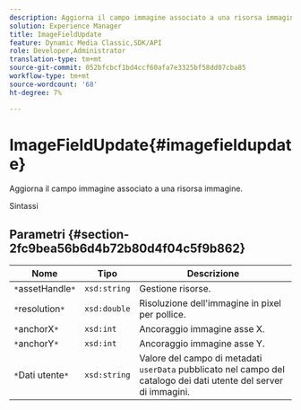 ```yaml
---
description: Aggiorna il campo immagine associato a una risorsa immagine.
solution: Experience Manager
title: ImageFieldUpdate
feature: Dynamic Media Classic,SDK/API
role: Developer,Administrator
translation-type: tm+mt
source-git-commit: 052bfcbcf1bd4ccf60afa7e3325bf58dd07cba85
workflow-type: tm+mt
source-wordcount: '68'
ht-degree: 7%

---
```



# ImageFieldUpdate{#imagefieldupdate}

Aggiorna il campo immagine associato a una risorsa immagine.

Sintassi

## Parametri {#section-2fc9bea56b6d4b72b80d4f04c5f9b862}

| Nome | Tipo | Descrizione |
|---|---|---|
| `*`assetHandle`*` | `xsd:string` | Gestione risorse. |
| `*`resolution`*` | `xsd:double` | Risoluzione dell&#39;immagine in pixel per pollice. |
| `*`anchorX`*` | `xsd:int` | Ancoraggio immagine asse X. |
| `*`anchorY`*` | `xsd:int` | Ancoraggio immagine asse Y. |
| `*`Dati utente`*` | `xsd:string` | Valore del campo di metadati `userData` pubblicato nel campo del catalogo dei dati utente del server di immagini. |

